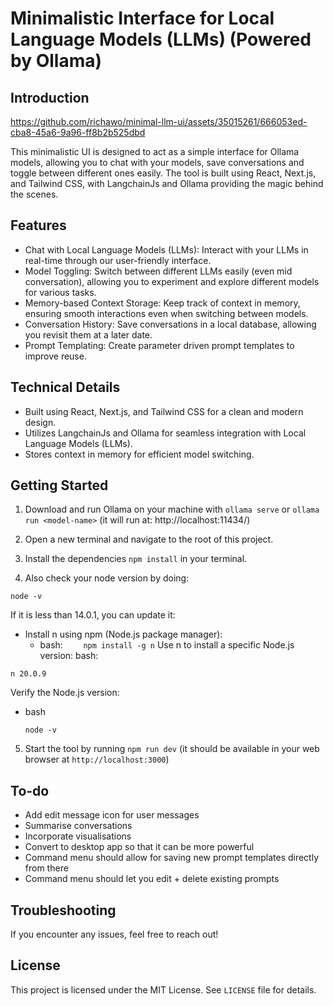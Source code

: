 # Minimalistic Interface for Local Language Models (LLMs) (Powered by Ollama)

## Introduction

https://github.com/richawo/minimal-llm-ui/assets/35015261/666053ed-cba8-45a6-9a96-ff8b2b525dbd

This minimalistic UI is designed to act as a simple interface for Ollama models, allowing you to chat with your models, save conversations and toggle between different ones easily. The tool is built using React, Next.js, and Tailwind CSS, with LangchainJs and Ollama providing the magic behind the scenes.

## Features

- Chat with Local Language Models (LLMs): Interact with your LLMs in real-time through our user-friendly interface.
- Model Toggling: Switch between different LLMs easily (even mid conversation), allowing you to experiment and explore different models for various tasks.
- Memory-based Context Storage: Keep track of context in memory, ensuring smooth interactions even when switching between models.
- Conversation History: Save conversations in a local database, allowing you revisit them at a later date.
- Prompt Templating: Create parameter driven prompt templates to improve reuse.

## Technical Details

- Built using React, Next.js, and Tailwind CSS for a clean and modern design.
- Utilizes LangchainJs and Ollama for seamless integration with Local Language Models (LLMs).
- Stores context in memory for efficient model switching.

## Getting Started

1. Download and run Ollama on your machine with `ollama serve` or `ollama run <model-name>` (it will run at: http://localhost:11434/)
2. Open a new terminal and navigate to the root of this project.
3. Install the dependencies `npm install` in your terminal.

4. Also check your node version by doing:

```
node -v
```

If it is less than 14.0.1, you can update it:

- Install n using npm (Node.js package manager):
  - bash:
    `    npm install -g n`
    Use n to install a specific Node.js version:
    bash:

```
n 20.0.9
```

Verify the Node.js version:

- bash
  ```
  node -v
  ```

5. Start the tool by running `npm run dev` (it should be available in your web browser at `http://localhost:3000`)

## To-do

- Add edit message icon for user messages
- Summarise conversations
- Incorporate visualisations
- Convert to desktop app so that it can be more powerful
- Command menu should allow for saving new prompt templates directly from there
- Command menu should let you edit + delete existing prompts

## Troubleshooting

If you encounter any issues, feel free to reach out!

## License

This project is licensed under the MIT License. See `LICENSE` file for details.
